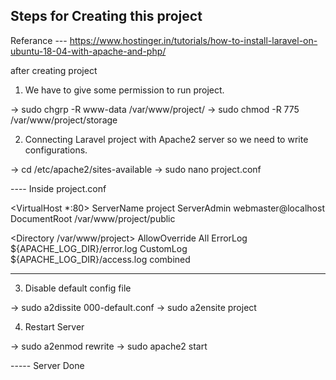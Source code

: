 
## Steps for Creating this project

Referance --- https://www.hostinger.in/tutorials/how-to-install-laravel-on-ubuntu-18-04-with-apache-and-php/


after creating project

1. We have to give some permission to run project.

-> sudo chgrp -R www-data /var/www/project/
-> sudo chmod -R 775 /var/www/project/storage

2. Connecting Laravel project with Apache2 server so we need to write configurations.

-> cd /etc/apache2/sites-available
-> sudo nano project.conf

---- Inside project.conf

<VirtualHost *:80>
   ServerName project
   ServerAdmin webmaster@localhost
   DocumentRoot /var/www/project/public

   <Directory /var/www/project>
       AllowOverride All
   </Directory>
   ErrorLog ${APACHE_LOG_DIR}/error.log
   CustomLog ${APACHE_LOG_DIR}/access.log combined
</VirtualHost>

-------------------------------

3. Disable default config file

-> sudo a2dissite 000-default.conf
-> sudo a2ensite project


4. Restart Server

-> sudo a2enmod rewrite 
-> sudo apache2 start

----- Server Done



